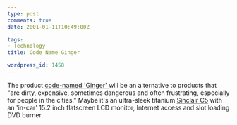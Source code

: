 ```yaml
---
type: post
comments: true
date: 2001-01-11T10:49:00Z

tags:
- Technology
title: Code Name Ginger

wordpress_id: 1458
---
```


The product [code-named 'Ginger' ](http://news.cnet.com/news/0-1007-200-4424716.html?tag=st.ne.1007.thed.ni) will be an alternative to products that "are dirty, expensive, sometimes dangerous and often frustrating, especially for people in the cities."  Maybe it's an ultra-sleek titanium  [Sinclair C5](http://www.sinclairc5.co.uk/) with an 'in-car' 15.2 inch flatscreen LCD monitor, Internet access and slot loading DVD burner.  
